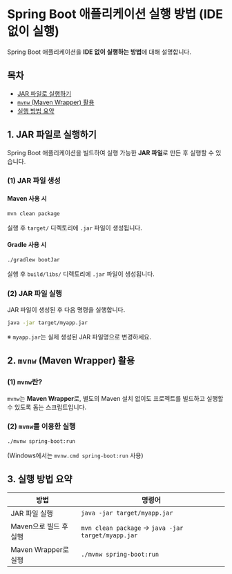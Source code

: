 # Spring Boot 애플리케이션 실행 방법 (IDE 없이 실행)

Spring Boot 애플리케이션을 **IDE 없이 실행하는 방법**에 대해 설명합니다.

## 목차
- [JAR 파일로 실행하기](#1-jar-파일로-실행하기)
- [`mvnw` (Maven Wrapper) 활용](#2-mvnw-maven-wrapper-활용)
- [실행 방법 요약](#3-실행-방법-요약)

## 1. JAR 파일로 실행하기

Spring Boot 애플리케이션을 빌드하여 실행 가능한 **JAR 파일**로 만든 후 실행할 수 있습니다.

### (1) JAR 파일 생성
#### Maven 사용 시
```sh
mvn clean package
```
실행 후 `target/` 디렉토리에 `.jar` 파일이 생성됩니다.

#### Gradle 사용 시
```sh
./gradlew bootJar
```
실행 후 `build/libs/` 디렉토리에 `.jar` 파일이 생성됩니다.

### (2) JAR 파일 실행
JAR 파일이 생성된 후 다음 명령을 실행합니다.
```sh
java -jar target/myapp.jar
```
※ `myapp.jar`는 실제 생성된 JAR 파일명으로 변경하세요.



## 2. `mvnw` (Maven Wrapper) 활용

### (1) `mvnw`란?
`mvnw`는 **Maven Wrapper**로, 별도의 Maven 설치 없이도 프로젝트를 빌드하고 실행할 수 있도록 돕는 스크립트입니다.

### (2) `mvnw`를 이용한 실행
```sh
./mvnw spring-boot:run
```
(Windows에서는 `mvnw.cmd spring-boot:run` 사용)



## 3. 실행 방법 요약

| 방법 | 명령어 |
|---   |---        |
| JAR 파일 실행 | `java -jar target/myapp.jar` |
| Maven으로 빌드 후 실행 | `mvn clean package` → `java -jar target/myapp.jar` |
| Maven Wrapper로 실행 | `./mvnw spring-boot:run` |

